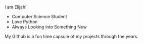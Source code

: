 I am Elijah!

- Computer Science Student
- Love Python
- Always Looking into Something New


My Github is a fun time capsule of my projects through the years.
